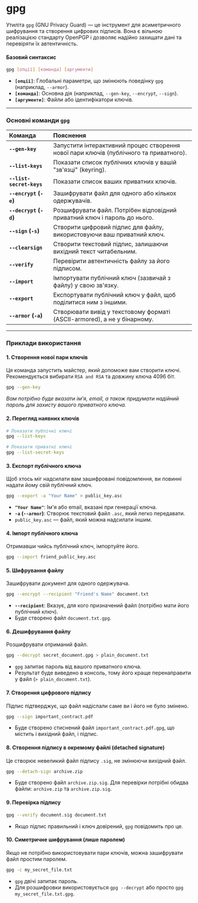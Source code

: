 # gpg

Утиліта `gpg` (GNU Privacy Guard) — це інструмент для асиметричного шифрування та створення цифрових підписів. Вона є вільною реалізацією стандарту OpenPGP і дозволяє надійно захищати дані та перевіряти їх автентичність.

#### **Базовий синтаксис**

```bash
gpg [опції] [команда] [аргументи]
```

*   **`[опції]`**: Глобальні параметри, що змінюють поведінку `gpg` (наприклад, `--armor`).
*   **`[команда]`**: Основна дія (наприклад, `--gen-key`, `--encrypt`, `--sign`).
*   **`[аргументи]`**: Файли або ідентифікатори ключів.

---

### **Основні команди `gpg`**

| Команда | Пояснення |
| :--- | :--- |
| **`--gen-key`** | Запустити інтерактивний процес створення нової пари ключів (публічного та приватного). |
| **`--list-keys`** | Показати список публічних ключів у вашій "зв'язці" (keyring). |
| **`--list-secret-keys`** | Показати список ваших приватних ключів. |
| **`--encrypt` (`-e`)** | Зашифрувати файл для одного або кількох одержувачів. |
| **`--decrypt` (`-d`)** | Розшифрувати файл. Потрібен відповідний приватний ключ і пароль до нього. |
| **`--sign` (`-s`)** | Створити цифровий підпис для файлу, використовуючи ваш приватний ключ. |
| **`--clearsign`** | Створити текстовий підпис, залишаючи вихідний текст читабельним. |
| **`--verify`** | Перевірити автентичність файлу за його підписом. |
| **`--import`** | Імпортувати публічний ключ (зазвичай з файлу) у свою зв'язку. |
| **`--export`** | Експортувати публічний ключ у файл, щоб поділитися ним з іншими. |
| **`--armor` (`-a`)** | Створювати вивід у текстовому форматі (ASCII-armored), а не у бінарному. |

---
### **Приклади використання**

#### 1. Створення нової пари ключів
Ця команда запустить майстер, який допоможе вам створити ключі. Рекомендується вибирати `RSA and RSA` та довжину ключа 4096 біт.

```bash
gpg --gen-key
```
*Вам потрібно буде вказати ім'я, email, а також придумати надійний пароль для захисту вашого приватного ключа.*

#### 2. Перегляд наявних ключів
```bash
# Показати публічні ключі
gpg --list-keys

# Показати приватні ключі
gpg --list-secret-keys
```

#### 3. Експорт публічного ключа
Щоб хтось міг надсилати вам зашифровані повідомлення, ви повинні надати йому свій публічний ключ.

```bash
gpg --export -a "Your Name" > public_key.asc
```
*   **`"Your Name"`**: Ім'я або email, вказані при генерації ключа.
*   **`-a` (`--armor`)**: Створює текстовий файл `.asc`, який легко передавати.
*   `public_key.asc` — файл, який можна надсилати іншим.

#### 4. Імпорт публічного ключа
Отримавши чийсь публічний ключ, імпортуйте його.

```bash
gpg --import friend_public_key.asc
```

#### 5. Шифрування файлу
Зашифрувати документ для одного одержувача.

```bash
gpg --encrypt --recipient "Friend's Name" document.txt
```
*   **`--recipient`**: Вказує, для кого призначений файл (потрібно мати його публічний ключ).
*   Буде створено файл `document.txt.gpg`.

#### 6. Дешифрування файлу
Розшифрувати отриманий файл.

```bash
gpg --decrypt secret_document.gpg > plain_document.txt
```
*   `gpg` запитає пароль від вашого приватного ключа.
*   Результат буде виведено в консоль, тому його краще перенаправити у файл (`> plain_document.txt`).

#### 7. Створення цифрового підпису
Підпис підтверджує, що файл надіслали саме ви і його не було змінено.

```bash
gpg --sign important_contract.pdf
```
*   Буде створено стиснений файл `important_contract.pdf.gpg`, що містить і вихідний файл, і підпис.

#### 8. Створення підпису в окремому файлі (detached signature)
Це створює невеликий файл підпису `.sig`, не змінюючи вихідний файл.

```bash
gpg --detach-sign archive.zip
```
*   Буде створено файл `archive.zip.sig`. Для перевірки потрібні обидва файли: `archive.zip` та `archive.zip.sig`.

#### 9. Перевірка підпису
```bash
gpg --verify document.sig document.txt
```
*   Якщо підпис правильний і ключ довірений, `gpg` повідомить про це.

#### 10. Симетричне шифрування (лише паролем)
Якщо не потрібно використовувати пари ключів, можна зашифрувати файл простим паролем.

```bash
gpg -c my_secret_file.txt
```
*   `gpg` двічі запитає пароль.
*   Для розшифровки використовується `gpg --decrypt` або просто `gpg my_secret_file.txt.gpg`.